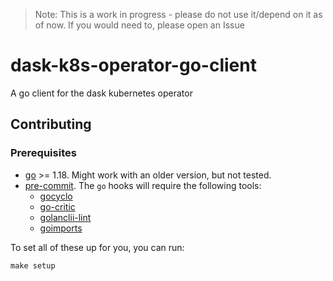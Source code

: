 > Note: This is a work in progress - please do not use it/depend on it as of now. If you would need to, please open an Issue

# dask-k8s-operator-go-client
A go client for the dask kubernetes operator



## Contributing
### Prerequisites
- [go](https://go.dev/) >= 1.18. Might work with an older version, but not tested.
- [pre-commit](https://pre-commit.com/index.html). The `go` hooks will require the following tools:
    - [gocyclo](https://github.com/fzipp/gocyclo)
    - [go-critic](https://github.com/go-critic/go-critic)
    - [golanclii-lint](https://github.com/golangci/golangci-lint)
    - [goimports](https://pkg.go.dev/golang.org/x/tools/cmd/goimports)

To set all of these up for you, you can run: 

```shell
make setup
```

